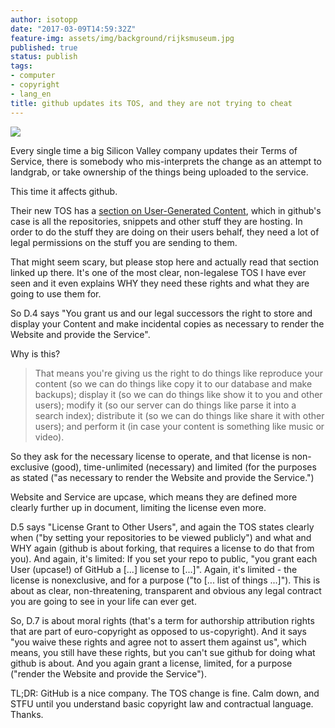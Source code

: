 ```yaml
---
author: isotopp
date: "2017-03-09T14:59:32Z"
feature-img: assets/img/background/rijksmuseum.jpg
published: true
status: publish
tags:
- computer
- copyright
- lang_en
title: github updates its TOS, and they are not trying to cheat
---
```

![](/uploads/2017/03/github-300x300.png)

Every single time a big Silicon Valley company updates their
Terms of Service, there is somebody who mis-interprets the
change as an attempt to landgrab, or take ownership of the
things being uploaded to the service. 

This time it affects github.

Their new TOS has a [section on User-Generated Content](https://help.github.com/articles/github-terms-of-service/#d-user-generated-content),
which in github's case is all the repositories, snippets and
other stuff they are hosting. In order to do the stuff they are
doing on their users behalf, they need a lot of legal
permissions on the stuff you are sending to them. 

That might seem scary, but please stop here and actually read
that section linked up there. It's one of the most clear,
non-legalese TOS I have ever seen and it even explains WHY they
need these rights and what they are going to use them for.

So D.4 says "You grant us and our legal successors the right to
store and display your Content and make incidental copies as
necessary to render the Website and provide the Service".

Why is this?
> That means you're giving us the right to do things like
> reproduce your content (so we can do things like copy it to
> our database and make backups); display it (so we can do
> things like show it to you and other users); modify it (so our
> server can do things like parse it into a search index);
> distribute it (so we can do things like share it with other
> users); and perform it (in case your content is something like
> music or video).

So they ask for the necessary license to operate, and that
license is non-exclusive (good), time-unlimited (necessary) and
limited (for the purposes as stated ("as necessary to render the
Website and provide the Service.")

Website and Service are upcase, which means they are defined
more clearly further up in document, limiting the license even
more.

D.5 says "License Grant to Other Users", and again the TOS
states clearly when ("by setting your repositories to be viewed
publicly") and what and WHY again (github is about forking, that
requires a license to do that from you). And again, it's
limited: If you set your repo to public, "you grant each User
(upcase!) of GitHub a [...] license to [...]". Again, it's
limited - the license is nonexclusive, and for a purpose ("to
[... list of things ...]"). This is about as clear,
non-threatening, transparent and obvious any legal contract you
are going to see in your life can ever get.

So, D.7 is about moral rights (that's a term for authorship
attribution rights that are part of euro-copyright as opposed to
us-copyright). And it says "you waive these rights and agree not
to assert them against us", which means, you still have these
rights, but you can't sue github for doing what github is about.
And you again grant a license, limited, for a purpose ("render
the Website and provide the Service"). 

TL;DR: GitHub is a nice company. The TOS change is fine. Calm
down, and STFU until you understand basic copyright law and
contractual language. Thanks.
